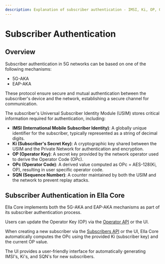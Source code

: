 ```yaml
---
description: Explanation of subscriber authentication - IMSI, Ki, OP, OPc, and SQN.
---
```


# Subscriber Authentication

## Overview

Subscriber authentication in 5G networks can be based on one of the following mechanisms:
- 5G-AKA
- EAP-AKA

These protocol ensure secure and mutual authentication between the subscriber's device and the network, establishing a secure channel for communication.

The subscriber's Universal Subscriber Identity Module (USIM) stores critical information required for authentication, including:

- **IMSI (International Mobile Subscriber Identity)**: A globally unique identifier for the subscriber, typically represented as a string of decimal digits.
- **Ki (Subscriber's Secret Key)**: A cryptographic key shared between the USIM and the Private Network for authentication and encryption.
- **OP (Operator Key)**: A secret key provided by the network operator used to derive the Operator Code (OPc).
- **OPc (Operator Code)**: A derived value computed as OPc = AES-128(Ki, OP), resulting in user specific operator code.
- **SQN (Sequence Number)**: A counter maintained by both the USIM and the network to prevent replay attacks.

## Subscriber Authentication in Ella Core

Ella Core implements both the 5G-AKA and EAP-AKA mechanisms as part of its subscriber authentication process. 

Users can update the Operator Key (OP) via the [Operator API](../api/operator) or the UI.

When creating a new subscriber via the [Subscribers API](../api/subscribers) or the UI, Ella Core automatically computes the OPc using the provided Ki (subscriber key) and the current OP value.

The UI provides a user-friendly interface for automatically generating IMSI's, Ki's, and SQN's for new subscribers.
